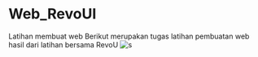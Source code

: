 # Web_RevoUI
Latihan membuat web
Berikut merupakan tugas latihan pembuatan web hasil dari latihan bersama RevoU
![s](https://user-images.githubusercontent.com/87631709/220939958-7f269c67-9e62-4c9a-97e4-9d15594639de.png)
